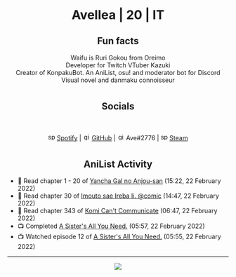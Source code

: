 <h1 align="center">
Avellea | 20 | IT
</h1>



<h2 align="center">
Fun facts
</h2>

<p align="center">
Waifu is Ruri Gokou from Oreimo<br>
Developer for Twitch VTuber Kazuki<br>
Creator of KonpakuBot. An AniList, osu! and moderator bot for Discord<br>
Visual novel and danmaku connoisseur
</p>

<h1>
<h2 align="center">Socials</h2>
<br>
<p align="center">
<img src="https://open.scdn.co/cdn/images/favicon.5cb2bd30.ico" alt="spotify logo" width="16"> <a href="https://open.spotify.com/user/2r8tkjt7qlh7uo7k06z43t63a">Spotify</a> | <img src="https://github.com/fluidicon.png" alt="github logo" width="16"> <a href="https://github.com/Avellea">GitHub</a> | <img src="https://i.imgur.com/ywxedYu.png" alt="github logo" width="16"> Ave#2776 | <img src="https://store.steampowered.com/favicon.ico" alt="spotify logo" width="16"> <a href="https://steamcommunity.com/id/Avellea/">Steam</a>
</p>
<h1>

<h2 align="center">AniList Activity</h2>

<!-- ANILIST_ACTIVITY:start -->

-   📖 Read chapter 1 - 20 of [Yancha Gal no Anjou-san](https://anilist.co/manga/101315) (15:22, 22 February 2022)
-   📖 Read chapter 30 of [Imouto sae Ireba Ii. @comic](https://anilist.co/manga/96447) (14:47, 22 February 2022)
-   📖 Read chapter 343 of [Komi Can't Communicate](https://anilist.co/manga/97852) (06:47, 22 February 2022)
-   📺 Completed [A Sister's All You Need.](https://anilist.co/anime/98596) (05:57, 22 February 2022)
-   📺 Watched episode 12 of [A Sister's All You Need.](https://anilist.co/anime/98596) (05:55, 22 February 2022)

<!-- ANILIST_ACTIVITY:end -->


---



<p align="center">
<img src="https://i.pinimg.com/originals/5f/95/04/5f9504eb5a7d27ec7a6121b9e9aa48b3.gif">
<p>
